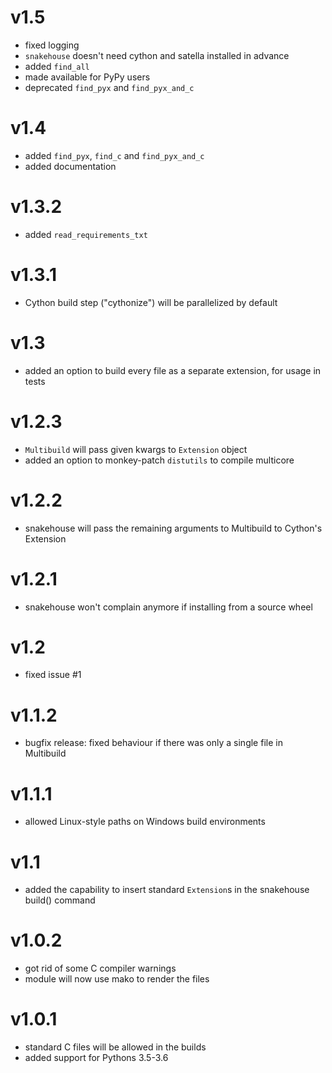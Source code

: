 # v1.5

* fixed logging
* `snakehouse` doesn't need cython and satella installed in advance
* added `find_all`
* made available for PyPy users
* deprecated `find_pyx` and `find_pyx_and_c`

# v1.4

* added `find_pyx`, `find_c` and `find_pyx_and_c`
* added documentation

# v1.3.2

* added `read_requirements_txt`

# v1.3.1

* Cython build step ("cythonize") will be parallelized by default

# v1.3

* added an option to build every file as a separate extension, for
  usage in tests

# v1.2.3

* `Multibuild` will pass given kwargs to `Extension` object
* added an option to monkey-patch `distutils` to compile multicore

# v1.2.2

* snakehouse will pass the remaining arguments to Multibuild to Cython's Extension

# v1.2.1

* snakehouse won't complain anymore if installing 
  from a source wheel

# v1.2

* fixed issue #1

# v1.1.2

* bugfix release: fixed behaviour if there was only
  a single file in Multibuild

# v1.1.1

* allowed Linux-style paths on Windows build environments

# v1.1

* added the capability to insert standard `Extension`s
  in the snakehouse build() command

# v1.0.2

* got rid of some C compiler warnings
* module will now use mako to render the files

# v1.0.1

* standard C files will be allowed in the builds
* added support for Pythons 3.5-3.6
